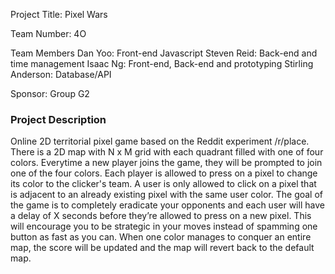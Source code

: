 Project Title: Pixel Wars

Team Number: 4O

Team Members
Dan Yoo: Front-end Javascript
Steven Reid: Back-end and time management
Isaac Ng: Front-end, Back-end and prototyping
Stirling Anderson: Database/API

Sponsor: Group G2

### Project Description
Online 2D territorial pixel game based on the Reddit experiment /r/place.
There is a 2D map with N x M grid with each quadrant filled with one of four colors.
Everytime a new player joins the game, they will be prompted to join one of the four
colors.
Each player is allowed to press on a pixel to change its color to the clicker's team. A
user is only allowed to click on a pixel that is adjacent to an already existing pixel with
the same user color.
The goal of the game is to completely eradicate your opponents and each user will
have a delay of X seconds before they’re allowed to press on a new pixel. This will
encourage you to be strategic in your moves instead of spamming one button as fast
as you can.
When one color manages to conquer an entire map, the score will be updated and
the map will revert back to the default map.
